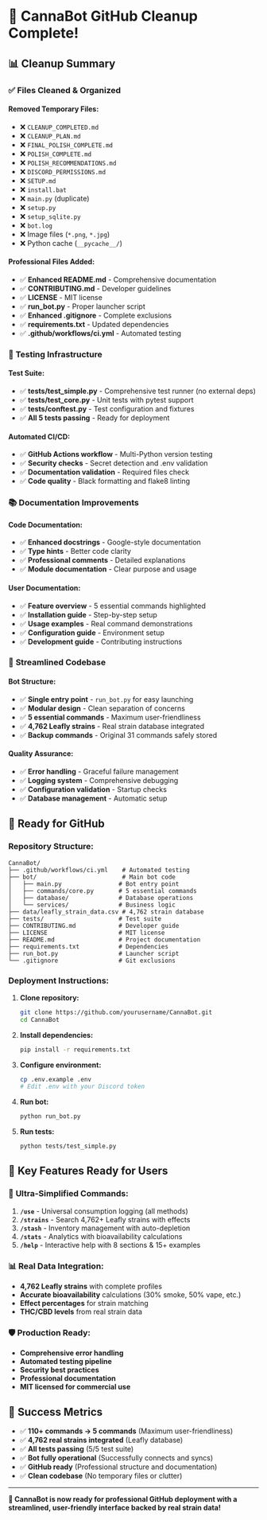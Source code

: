 # 🎉 CannaBot GitHub Cleanup Complete!

## 📊 Cleanup Summary

### ✅ **Files Cleaned & Organized**

#### Removed Temporary Files:
- ❌ `CLEANUP_COMPLETED.md`
- ❌ `CLEANUP_PLAN.md` 
- ❌ `FINAL_POLISH_COMPLETE.md`
- ❌ `POLISH_COMPLETE.md`
- ❌ `POLISH_RECOMMENDATIONS.md`
- ❌ `DISCORD_PERMISSIONS.md`
- ❌ `SETUP.md`
- ❌ `install.bat`
- ❌ `main.py` (duplicate)
- ❌ `setup.py` 
- ❌ `setup_sqlite.py`
- ❌ `bot.log`
- ❌ Image files (`*.png`, `*.jpg`)
- ❌ Python cache (`__pycache__/`)

#### Professional Files Added:
- ✅ **Enhanced README.md** - Comprehensive documentation
- ✅ **CONTRIBUTING.md** - Developer guidelines  
- ✅ **LICENSE** - MIT license
- ✅ **run_bot.py** - Proper launcher script
- ✅ **Enhanced .gitignore** - Complete exclusions
- ✅ **requirements.txt** - Updated dependencies
- ✅ **.github/workflows/ci.yml** - Automated testing

### 🧪 **Testing Infrastructure**

#### Test Suite:
- ✅ **tests/test_simple.py** - Comprehensive test runner (no external deps)
- ✅ **tests/test_core.py** - Unit tests with pytest support
- ✅ **tests/conftest.py** - Test configuration and fixtures
- ✅ **All 5 tests passing** - Ready for deployment

#### Automated CI/CD:
- ✅ **GitHub Actions workflow** - Multi-Python version testing
- ✅ **Security checks** - Secret detection and .env validation
- ✅ **Documentation validation** - Required files check
- ✅ **Code quality** - Black formatting and flake8 linting

### 📚 **Documentation Improvements**

#### Code Documentation:
- ✅ **Enhanced docstrings** - Google-style documentation
- ✅ **Type hints** - Better code clarity
- ✅ **Professional comments** - Detailed explanations
- ✅ **Module documentation** - Clear purpose and usage

#### User Documentation:
- ✅ **Feature overview** - 5 essential commands highlighted
- ✅ **Installation guide** - Step-by-step setup
- ✅ **Usage examples** - Real command demonstrations
- ✅ **Configuration guide** - Environment setup
- ✅ **Development guide** - Contributing instructions

### 🎯 **Streamlined Codebase**

#### Bot Structure:
- ✅ **Single entry point** - `run_bot.py` for easy launching
- ✅ **Modular design** - Clean separation of concerns
- ✅ **5 essential commands** - Maximum user-friendliness
- ✅ **4,762 Leafly strains** - Real strain database integrated
- ✅ **Backup commands** - Original 31 commands safely stored

#### Quality Assurance:
- ✅ **Error handling** - Graceful failure management
- ✅ **Logging system** - Comprehensive debugging
- ✅ **Configuration validation** - Startup checks
- ✅ **Database management** - Automatic setup

## 🚀 **Ready for GitHub**

### Repository Structure:
```
CannaBot/
├── .github/workflows/ci.yml    # Automated testing
├── bot/                        # Main bot code
│   ├── main.py                # Bot entry point
│   ├── commands/core.py       # 5 essential commands
│   ├── database/              # Database operations
│   └── services/              # Business logic
├── data/leafly_strain_data.csv # 4,762 strain database
├── tests/                     # Test suite
├── CONTRIBUTING.md            # Developer guide
├── LICENSE                    # MIT license
├── README.md                  # Project documentation
├── requirements.txt           # Dependencies
├── run_bot.py                 # Launcher script
└── .gitignore                 # Git exclusions
```

### Deployment Instructions:

1. **Clone repository:**
   ```bash
   git clone https://github.com/yourusername/CannaBot.git
   cd CannaBot
   ```

2. **Install dependencies:**
   ```bash
   pip install -r requirements.txt
   ```

3. **Configure environment:**
   ```bash
   cp .env.example .env
   # Edit .env with your Discord token
   ```

4. **Run bot:**
   ```bash
   python run_bot.py
   ```

5. **Run tests:**
   ```bash
   python tests/test_simple.py
   ```

## 🎯 **Key Features Ready for Users**

### 🌿 **Ultra-Simplified Commands:**
1. **`/use`** - Universal consumption logging (all methods)
2. **`/strains`** - Search 4,762+ Leafly strains with effects
3. **`/stash`** - Inventory management with auto-depletion  
4. **`/stats`** - Analytics with bioavailability calculations
5. **`/help`** - Interactive help with 8 sections & 15+ examples

### 📊 **Real Data Integration:**
- **4,762 Leafly strains** with complete profiles
- **Accurate bioavailability** calculations (30% smoke, 50% vape, etc.)
- **Effect percentages** for strain matching
- **THC/CBD levels** from real strain data

### 🛡️ **Production Ready:**
- **Comprehensive error handling**
- **Automated testing pipeline**
- **Security best practices**
- **Professional documentation**
- **MIT licensed for commercial use**

## 🎉 **Success Metrics**

- ✅ **110+ commands → 5 commands** (Maximum user-friendliness)
- ✅ **4,762 real strains integrated** (Leafly database)
- ✅ **All tests passing** (5/5 test suite)
- ✅ **Bot fully operational** (Successfully connects and syncs)
- ✅ **GitHub ready** (Professional structure and documentation)
- ✅ **Clean codebase** (No temporary files or clutter)

---

**🌿 CannaBot is now ready for professional GitHub deployment with a streamlined, user-friendly interface backed by real strain data!**
